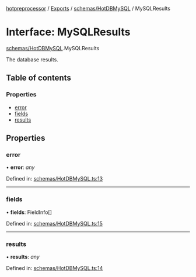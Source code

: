 [hotpreprocessor](../README.md) / [Exports](../modules.md) / [schemas/HotDBMySQL](../modules/schemas_hotdbmysql.md) / MySQLResults

# Interface: MySQLResults

[schemas/HotDBMySQL](../modules/schemas_hotdbmysql.md).MySQLResults

The database results.

## Table of contents

### Properties

- [error](schemas_hotdbmysql.mysqlresults.md#error)
- [fields](schemas_hotdbmysql.mysqlresults.md#fields)
- [results](schemas_hotdbmysql.mysqlresults.md#results)

## Properties

### error

• **error**: *any*

Defined in: [schemas/HotDBMySQL.ts:13](https://github.com/OurFreeLight/HotPreprocessor/blob/75bbcd5/src/schemas/HotDBMySQL.ts#L13)

___

### fields

• **fields**: FieldInfo[]

Defined in: [schemas/HotDBMySQL.ts:15](https://github.com/OurFreeLight/HotPreprocessor/blob/75bbcd5/src/schemas/HotDBMySQL.ts#L15)

___

### results

• **results**: *any*

Defined in: [schemas/HotDBMySQL.ts:14](https://github.com/OurFreeLight/HotPreprocessor/blob/75bbcd5/src/schemas/HotDBMySQL.ts#L14)
